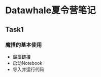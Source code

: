 # Datawhale夏令营笔记

## Task1

### 魔搭的基本使用

- [魔搭链接](https://modelscope.cn/my/mynotebook/preset)
- 启动Notebook
- 导入并运行代码

